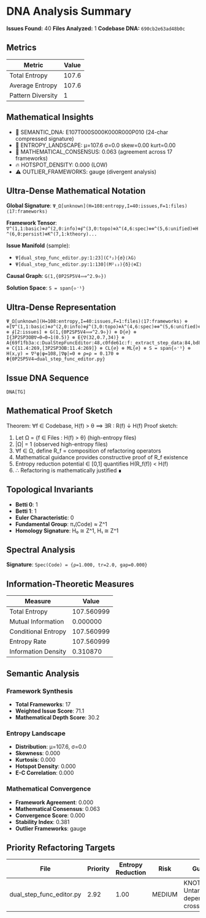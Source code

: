 # DNA Analysis Summary

**Issues Found:** 40
**Files Analyzed:** 1
**Codebase DNA:** `690cb2e63ad48b0c`

## Metrics

| Metric | Value |
|--------|-------|
| Total Entropy | 107.6 |
| Average Entropy | 107.6 |
| Pattern Diversity | 1 |

## Mathematical Insights

- 🧬 SEMANTIC_DNA: E107T000S000K000R000P010 (24-char compressed signature)
- 🌄 ENTROPY_LANDSCAPE: μ=107.6 σ=0.0 skew=0.00 kurt=0.00
- 🔬 MATHEMATICAL_CONSENSUS: 0.063 (agreement across 17 frameworks)
- 🔥 HOTSPOT_DENSITY: 0.000 (LOW)
- ⚠️  OUTLIER_FRAMEWORKS: gauge (divergent analysis)

## Ultra-Dense Mathematical Notation

**Global Signature**: `Ψ_Ω[unknown](H=108:entropy,I=40:issues,F=1:files)⟨17:frameworks⟩`

**Framework Tensor**: `∇^(1,1:basic)⊗∂^(2,0:info)⊗∮^(3,0:topo)⊗λ^(4,6:spec)⊗⊗^(5,6:unified)⊗H^(6,0:persist)⊗K^(7,1:ktheory)...`

**Issue Manifold** (sample):
- `Ψ[dual_step_func_editor.py:1:23](C³₂){σ}⟨λG⟩`
- `Ψ[dual_step_func_editor.py:1:130](M²₁₂){δ}⟨⊗Σ⟩`

**Causal Graph**: `G(1,{0P2SP5V4⟹^2.9⟡})`

**Solution Space**: `S = span{⟡⁻¹}`

## Ultra-Dense Representation

```
Ψ_Ω[unknown](H=108:entropy,I=40:issues,F=1:files)⟨17:frameworks⟩ ⊗ ⊗[∇^(1,1:basic)⊗∂^(2,0:info)⊗∮^(3,0:topo)⊗λ^(4,6:spec)⊗⊗^(5,6:unified)⊗H^(6,0:persist)⊗K^(7,1:ktheory)⊗∞^(8,1:ultimate)⊗⟂^(9,0:percol)⊗Ω^(10,0:random)⊗G^(11,15:gauge)⊗S^(12,0:spin)⊗⟡^(13,0:knot)⊗M^(14,1:matroid)⊗C^(15,1:category)⊗T^(16,6:tropical)⊗Σ^(17,2:advanced)] ⊗ ∮[2:issues] ⊗ G(1,{0P2SP5V4⟹^2.9⟡}) ⊗ D{∅} ⊗ I{3P2SP3OB∇→0→0→1(0.5)} ⊗ E{∇(32,0.7,34)} ⊗ A{69f1fb3a:c:DualStepFuncEditor:48,c0fde61c:f:_extract_step_data:84,bd89e5c4:f:_create_step_editor:152,9b360bb9:f:_get_function_display:215,7d978b71:f:_save_changes:283,e1fc37a1:c:FuncPattern:40,2f47488e:f:__post_init__:44,0939390a:f:__init__:58,9ea9b382:f:_create_header:115,e0fa0af3:f:_create_content_area:145} ⊗ C{11.4:269,[3P2SP3OB:11.4:269]} ⊗ CL{∅} ⊗ ML{∅} ⊗ S = span{⟡⁻¹} ⊗ H(x,y) = ∇²φ|φ=108,|∇φ|=0 ⊗ ρ=ρ = 0.170 ⊗ Φ{0P2SP5V4→dual_step_func_editor.py}
```

## Issue DNA Sequence

```
DNA[TG]
```

## Mathematical Proof Sketch

Theorem: ∀f ∈ Codebase, H(f) > θ ⟹ ∃R : R(f) ↓ H(f)
Proof sketch:
1. Let Ω = {f ∈ Files : H(f) > θ} (high-entropy files)
2. |Ω| = 1 (observed high-entropy files)
3. ∀f ∈ Ω, define R_f = composition of refactoring operators
4. Mathematical guidance provides constructive proof of R_f existence
5. Entropy reduction potential ∈ [0,1] quantifies H(R_f(f)) < H(f)
6. ∴ Refactoring is mathematically justified ∎

## Topological Invariants

- **Betti 0**: 1
- **Betti 1**: 1
- **Euler Characteristic**: 0
- **Fundamental Group**: π₁(Code) ≈ Z^1
- **Homology Signature**: H₀ ≅ Z^1, H₁ ≅ Z^1

## Spectral Analysis

**Signature**: `Spec(Code) = {ρ=1.000, tr=2.0, gap=0.000}`

## Information-Theoretic Measures

| Measure | Value |
|---------|-------|
| Total Entropy | 107.560999 |
| Mutual Information | 0.000000 |
| Conditional Entropy | 107.560999 |
| Entropy Rate | 107.560999 |
| Information Density | 0.310870 |

## Semantic Analysis

### Framework Synthesis
- **Total Frameworks**: 17
- **Weighted Issue Score**: 71.1
- **Mathematical Depth Score**: 30.2

### Entropy Landscape
- **Distribution**: μ=107.6, σ=0.0
- **Skewness**: 0.000
- **Kurtosis**: 0.000
- **Hotspot Density**: 0.000
- **E-C Correlation**: 0.000

### Mathematical Convergence
- **Framework Agreement**: 0.000
- **Mathematical Consensus**: 0.063
- **Convergence Score**: 0.000
- **Stability Index**: 0.381
- **Outlier Frameworks**: gauge

## Priority Refactoring Targets

| File | Priority | Entropy Reduction | Risk | Guidance |
|------|----------|-------------------|------|----------|
| dual_step_func_editor.py | 2.92 | 1.00 | MEDIUM | KNOT_THEORY: Untangle dependency crossings |
